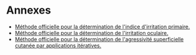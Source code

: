 # Annexes

- [Méthode officielle pour la détermination de l'indice d'irritation primaire.](methode-officielle-pour-la-determination-de-l-indice-d-irritation-primaire)
- [Méthode officielle pour la détermination de l'irritation oculaire.](methode-officielle-pour-la-determination-de-l-irritation-oculaire)
- [Méthode officielle pour la détermination de l'agressivité superficielle cutanée par applications itératives.](methode-officielle-pour-la-determination-de-l-agressivite-superficielle-cutanee-par)
